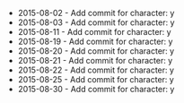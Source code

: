 - 2015-08-02 - Add commit for character: y
- 2015-08-03 - Add commit for character: y
- 2015-08-11 - Add commit for character: y
- 2015-08-19 - Add commit for character: y
- 2015-08-20 - Add commit for character: y
- 2015-08-21 - Add commit for character: y
- 2015-08-22 - Add commit for character: y
- 2015-08-25 - Add commit for character: y
- 2015-08-30 - Add commit for character: y
